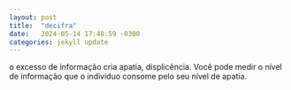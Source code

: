 ```yaml
---
layout: post
title:  "decifra"
date:   2024-05-14 17:48:59 -0300
categories: jekyll update
---
```


o excesso de informação cria apatia, displicência.
Você pode medir o nível de informação que o individuo consome pelo
seu nível de apatia.

